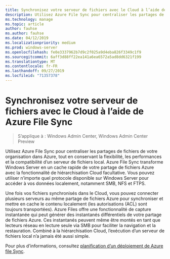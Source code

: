```yaml
---
title: Synchronisez votre serveur de fichiers avec le Cloud à l’aide de Azure File Sync
description: Utilisez Azure File Sync pour centraliser les partages de fichiers de votre organisation dans Azure, tout en conservant la flexibilité, les performances et la compatibilité d’un serveur de fichiers local. Azure File Sync transforme Windows Server en un cache rapide de votre partage de fichiers Azure avec la fonctionnalité de hiérarchisation Cloud facultative.
ms.technology: manage
ms.topic: article
author: fauhse
ms.author: fauhse
ms.date: 04/12/2019
ms.localizationpriority: medium
ms.prod: windows-server
ms.openlocfilehash: fe0e3337962b7d9c2f025a9d4eba826f3349c1f9
ms.sourcegitcommit: 6aff3d88ff22ea141a6ea6572a5ad8dd6321f199
ms.translationtype: MT
ms.contentlocale: fr-FR
ms.lasthandoff: 09/27/2019
ms.locfileid: "71357378"
---
```

# <a name="sync-your-file-server-with-the-cloud-by-using-azure-file-sync"></a>Synchronisez votre serveur de fichiers avec le Cloud à l’aide de Azure File Sync

>S’applique à : Windows Admin Center, Windows Admin Center Preview

Utilisez Azure File Sync pour centraliser les partages de fichiers de votre organisation dans Azure, tout en conservant la flexibilité, les performances et la compatibilité d’un serveur de fichiers local. Azure File Sync transforme Windows Server en un cache rapide de votre partage de fichiers Azure avec la fonctionnalité de hiérarchisation Cloud facultative. Vous pouvez utiliser n’importe quel protocole disponible sur Windows Server pour accéder à vos données localement, notamment SMB, NFS et FTPS.

Une fois vos fichiers synchronisés dans le Cloud, vous pouvez connecter plusieurs serveurs au même partage de fichiers Azure pour synchroniser et mettre en cache le contenu localement (les autorisations (ACL) sont toujours transportées). Azure Files offre une fonctionnalité de capture instantanée qui peut générer des instantanés différentiels de votre partage de fichiers Azure. Ces instantanés peuvent même être montés en tant que lecteurs réseau en lecture seule via SMB pour faciliter la navigation et la restauration. Combiné à la hiérarchisation Cloud, l’exécution d’un serveur de fichiers local n’a jamais été aussi simple.

Pour plus d’informations, consultez [planification d’un déploiement de Azure file Sync](https://aka.ms/afs).